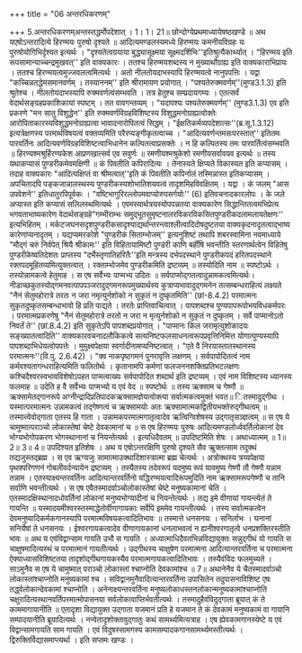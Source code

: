 +++
title = "06 अन्तरधिकरणम्"

+++
5.अन्तरधिकरणम्अन्तस्तद्धर्मोपदेशात् । 1। 1। 21॥ छोन्दोग्येप्रथमाध्यायेषष्ठखण्डे ॥ अथ यएषोऽन्तरादित्ये हिरण्मयः पुरुषो दृश्यते ॥ आदित्यमण्डलस्यमध्ये हिरण्मयः कमनीयविग्रहः यः पुरुषोयोगिभिर्दृश्यत इत्यर्थः । "दृश्यतेत्वग्रयाया बुद्ध्यासूक्ष्मया सूक्ष्मदर्शिभिः''इतिश्रुत्यैकार्थ्यात् । "हिरण्मय इति रूपसामान्याच्चन्द्रमुखवत्'' इति वाक्यकारः । ततश्च हिरण्मयशब्दस्य न मुख्यार्थोग्राह्य इति वाक्यकाराभिप्रायः । ततश्च हिरण्मयत्वमुज्जवलत्वमित्यर्थः । अतो नीलतोयदाभस्यापि हिरण्मयत्वे नानुपपत्तिः । यद्वा "कच्चिन्नतद्धेमसमानवर्णम् । तस्याननम्'' इति श्रीरामायण प्रयोगात् । "पश्यतेरुक्मवर्णम्''(मुण्ड3.1.3) इति श्रुतेश्च । नीलतोयदाभस्यापि रुक्मवर्णत्वंसम्भवति । तत्र हेतुश्च सम्प्रदायगम्यः । एतत्सर्वं वेदार्थसङ्ग्रहप्रकाशिकायां स्पष्टम् । तत वावगन्तव्यम् । "यदापश्यः पश्यतेरुक्मवर्णम्'' (मुण्ड3.1.3) एव इति प्रकरणे "मन सातु विशुद्धेन'' इति रुक्मवर्णविग्रहविशिष्टस्य विशुद्धमनोग्राह्यत्वोक्तेः आरोपिताकारस्यविशुद्धमनोग्राह्यत्वा भावादनारोपितत्वं सिद्धम् । "ईक्षतिकर्मव्यपदेशात्सः''(ब्र.सू.1.3.12) इत्यत्रेक्षणस्य परमार्थविषयत्वं वक्तव्यमिति परैरप्यङ्गीकृतत्वाच्च । "आदित्यवर्णन्तमसःपरस्तात्'' इतितमः पारवर्तिनः आदित्यवर्णविग्रहविशिष्टत्वाभिधानेन कल्पितत्वाप्रसक्तेः । न हि कल्पितस्य तमः पारवर्तित्वंसम्भवति ॥ हिरण्यश्मश्रुर्हिरण्यकेश आप्रणखात्सर्व एव सवुर्णः ॥ रमणीयश्मश्रुकेशो रमणीयसर्वावयव इत्यर्थः ॥ तस्य यथाकप्यासं पुण्डरीकमेवमक्षिणी ॥ कं पिवतीति कपिरादित्यः । तेनास्यते क्षिप्यते विकास्यत इति कप्यासम् । तदाह वाक्यकारः "आदित्यक्षिप्तं वा श्रीमत्वात्''इति कं पिवतीति कपिर्नालं तस्मिन्नास्त इतिकप्यासम् । अपचितादपि पङ्कजान्नालस्थस्य पुण्डरीकस्यशोभातिशयवत्वं तादृशमिहविवक्षितम् । यद्वा । कं जलम् "आस उपवेशने'' इतिधातुरपिपूर्वकः । "वष्टिभागुरिरल्लोपमवाप्योरुपसर्गयोः'' (6) इतिवचनादकारलोपः । के जले अप्यास्त इति कप्यासं सलिलस्थमित्यर्थः । एवमस्यार्थत्रयस्योपपन्नतया वाक्यकारेण सिद्धान्तितत्वमभिप्रेत्य भगवताभाष्यकारेण वेदार्थसङ्ग्रहे"गम्भीराम्भः समुद्भूतसुमृष्टनालरविकरविकसितपुण्डरीकदलामलायतेक्षणः'' इत्यभिहितम् । मर्कटजघनसदृशपुण्डरीकसादृश्याद्यर्थान्तरन्त्वाश्लीत्वादिदोषदुष्टतया वाक्यकृदनादृतत्वाद्भाष्य कारेणाप्यनादृतम् । यद्यप्यमरकोशे "पुण्डरीकं सिताम्भोजम्'' इत्यनुशिष्टं तथापि शबरस्वामिना नवमाध्याये "मौद्गं चरुं निर्वपेत् श्रियै श्रीकामः'' इति विहितायामिष्टौ पुण्डरी काणि बर्हींषि भवन्तीति स्तरणार्थत्वेन विहितेषु पुण्डरीकेष्वतिदेशतः प्राप्तस्य "दर्भैस्तृणातिहरितैः''इति मन्त्रस्य दर्भपदस्थाने पुण्डरीकपदं हरितपदस्थाने रक्तपदमूहितव्यमित्युक्तत्वात् । रक्ताम्भोजमेव पुण्डरीकमिति द्रष्टव्यम् ॥ तस्योदिति नाम ॥ स्पष्टोऽर्थः । तस्योन्नामकत्वे हेतुमाह । स एष सर्वेभ्यः पाप्मभ्य उदितः ॥ सर्वपाप्मोद्गतत्वादुन्नामकत्वमित्यर्थः। नीडाच्छकुतस्योद्गमनवत्पापपञ्जरादुद्गमनरूपमुख्यार्थस्य कुत्राप्यभावादुद्गमनेन तत्सम्बन्धराहित्यं लक्ष्यते "नैनं सेतुमहोरात्रे तरतः न जरा नमृत्युर्नशोको न सुकृतं न दुष्कृतमिति'' (छां-8.4.2) परमात्मनः सुकृतदुष्कृतसम्बन्धाभावो हि प्रति पाद्यते । तरतेः प्राप्तिवाचित्वात् । पापशब्दश्च पुण्यपापरूपोभयविधकर्मपरः । परमात्मप्रकरणेषु "नैनं सेतुमहोरात्रे तरतो न जरा न मृत्युर्नशोको न सुकृतं न दुष्कृतम् । सर्वे पाप्मानोऽतो निवर्तं ते'' (छां.8.4.2) इति सुकृतेऽपि पापशब्दप्रयोगात् । "पाप्मानः किल जरामृत्युशोकादयः सङ्ख्यातत्वादिति'' वाक्यकारवचनादलौकिकत्वे सत्यनिष्टफलसाधनत्वरूपप्रवृत्तिनिमित्त योगात्पुण्यस्यापि पापशब्दाभिधेयत्वोपपत्तेः । मुमुक्ष्वपेक्षया स्वर्गादीनामप्यनिष्टत्वात् । "एते वै निरयास्तातस्थानस्य परमात्मनः''(वि.पु. 2.6.42) । "क्व नाकपृष्ठगमनं पुनरावृत्ति लक्षणम् । सर्वपापोदितत्वं नाम कर्मवश्यतागन्धराहित्यमिति फलितोर्थः । कृतानामपि कर्मणां फलजननशक्तिप्रतिभटलक्षणः कश्चिदैश्वरस्वभावविशेषोऽपहत पाप्मत्वाख्यः सर्वपापोदित शब्दार्थ इति द्रष्टव्यम् । एवं नाम विशिष्टस्य ध्यानस्य फलमाह ॥ उदेति ह वै सर्वेभ्यः पाप्मभ्यो य एवं वेद ॥ स्पष्टोर्थः ॥ तस्य ऋक्साम च गेष्णौ ॥ ऋक्सामेतद्गानरूपे अग्नीन्द्रादिप्रतिपादकऋक्सामज्ञेयत्वोक्त्या सर्वात्मकत्वमुक्तं भवत॥ ितस्मादुद्गीथः । यस्मात्परमात्मनः उन्नामकत्वं तद्गेष्णत्वं च ऋक्सामयोः अतः ऋक्सामात्मकद्वितीयभक्तेरुद्गीथत्वम् ॥ तस्मात्त्वेवोद्गाता एतस्य हि गाता । उन्नामकपरमात्मगातृत्वादेव ऋत्विग्विशेषस्य उद्गातृसञ्ज्ञत्वम् ॥ स एष ये चामुष्मात्पराञ्चो लोकास्तेषां चेष्टे देवकामानां च ॥ स एष हिरण्मयः पुरुषः आदित्यमण्डलोर्ध्ववर्तिलोकानां देव भोग्यभोगोपकरण भोगस्थानानां च नियन्तेत्यर्थः । इत्यधिदैवतम् ॥ उपदिष्टमिति शेषः । अथाध्यात्मम् ॥ 1॥ 2॥ 3॥ 4॥ उपदिश्यत इतिशेषः । अथ य एषोऽन्तरक्षिणि पुरुषो दृश्यते सैव ऋुक्तत्साम तदुक्थं तद्यजुस्तद्ब्रह्म । स एव ऋग्यजुः सामात्माउक्थादिशास्त्रात्मा ब्रह्म चेत्यर्थः । अत्रोक्थस्य त्रय्यपेक्षया पृथक्परिगणनं गोबलीवर्दन्यायेन द्रष्टव्यम् । तस्यैतस्य तदेवरूपं यदमुष्य रूपं यावमुष्य गेष्णौ तौ गेष्णौ यन्नाम तन्नाम । एतस्याक्ष्यन्तरवर्तिनः आदित्यान्तरवर्तिनो यद्धिरण्मयत्वादिरूपमुदिति नाम ऋक्सामरूपगेष्णौ च तानि सर्वाणि भवन्तीत्यर्थः । स एष एवैतस्मादर्वाञ्चोलोकास्तेषां चेष्टे मनुष्यकामानां चेति । एतस्मादक्षिस्थानादधोवर्तिनां लोकानां मनुष्यभोग्यादीनां च नियन्तेत्यर्थः । तद्य इमे वीणायां गायन्त्येतं ते गायन्ति ॥ यस्मादयमीश्वरस्तस्माद्धेतोर्वीणागायकाः सर्वेपि इममेव गायन्तीत्यर्थः । तस्य सर्वात्मकत्वेन देवमनुष्यादिकर्मकगानस्यापि परमात्मविषयकत्वादितिभावः ॥ तस्मात्ते धनसनयः । सनिर्लाभः । घनानां सनिर्येषां ते धनसनयः । ईश्वरगायकत्वादेव वीणागायकानां धनलाभवत्वं न ह्यनीश्वरगातृत्वे धनप्रशक्तिरस्तीति भावः ॥ अथ य एवंविद्वान्साम गायति उभौ स गायति । अध्यात्माधिदैवतभिन्नविद्यायुक्तः सन्नुद्गीथं यो गायति स चाक्षुषमादित्यस्थं च परमात्मानं गायतीत्यर्थः । उद्गीथस्य चाक्षुषेण परमात्मना आदित्यान्तरवर्तिना च परमात्मना ऐक्याध्यासविशिष्टतया तादृशोद्गीथगायकस्यैव परमात्मगायकत्वादितिभावः । तस्यैवंविदः फलमुच्यते । साऽमुनैव स एष ये चामुष्मात् पराञ्चो लोकास्तां श्चाप्नोति देवकामांश्च ॥ 7॥ अथानेनैव ये चैतस्मादर्वाञ्चो लोकास्तांश्चाप्नोति मनुष्यकामां श्च । सविद्वानमुनैवादित्यान्तरवर्तिना उपासितेन तदुपासनाविशिष्ट एषः तर्द्ध्वलोकान्देवकामां श्चाप्नोति । अनेनाक्ष्यन्तरवर्तिना मनुष्यलोकाधस्तनलोकान्मनुष्यकामांश्चाप्नोति चक्षुरादित्यस्थानवर्तिपरमात्मोपासनया सर्वलोकावाप्तिर्भवतीत्यर्थः । तस्मादुहैवंविदुद्गाता ब्रूयात् कं ते काममागायानीति ॥ एतादृशा विद्यायुक्त उद्गाता यजमानं प्रति हे यजमान ते कं देवकामं मनुष्यकामं वा गायानि सम्पादयानीति ब्रूयादित्यर्थः । नन्वेतादृशोक्तावुद्गातुः कथं सामर्थ्यमित्यत्राह । एष ह्येवकामगानस्येष्टे य एवं विद्वान्सामगायति साम गायति । एवं विदुषस्सामगस्य कामसम्पादकगानसामर्थ्यमस्तीत्यर्थः । द्विरुक्तिर्विद्यासमाप्त्यर्था । इति सप्तमः खण्डः ।